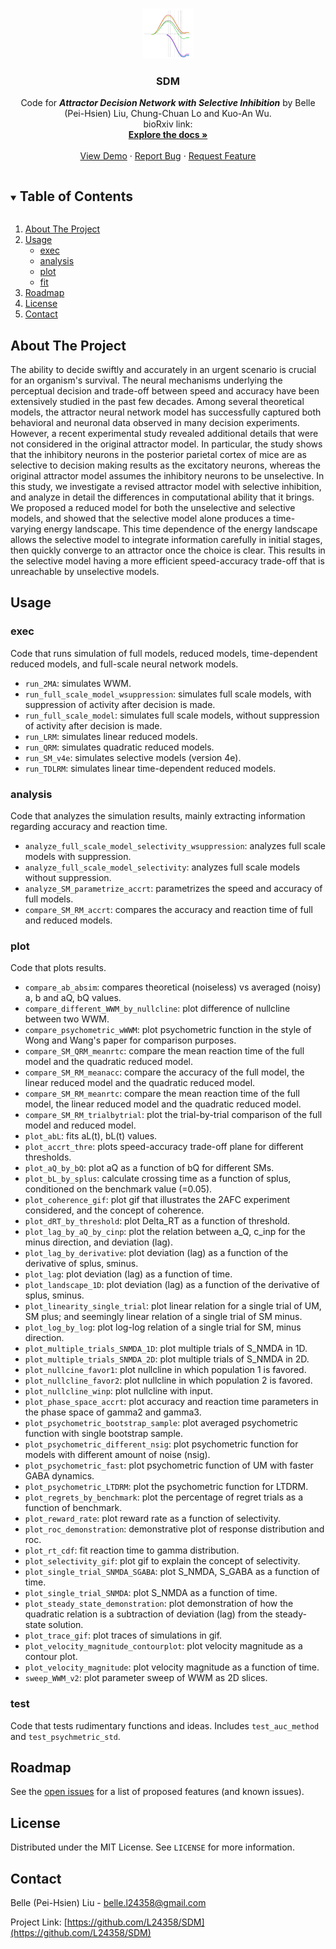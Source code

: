 <!--Source code: https://github.com/othneildrew/Best-README-Template/edit/master/README.md -->

<!-- PROJECT LOGO -->
<br />
<p align="center">
  <a href="https://github.com/L24358/SDM">
    <img src="https://github.com/L24358/SDM/blob/main/graphs/SDM.PNG" alt="Logo" width="80" height="80">
  </a>

  <h3 align="center">SDM</h3>

  <p align="center">
    Code for <strong><em>Attractor Decision Network with Selective Inhibition</em></strong> by Belle (Pei-Hsien) Liu, Chung-Chuan Lo and Kuo-An Wu. <br/> bioRxiv link: 
    <br />
    <a href="https://github.com/L24358/SDM"><strong>Explore the docs »</strong></a>
    <br />
    <br />
    <a href="https://github.com/L24358/SDM">View Demo</a>
    ·
    <a href="https://github.com/L24358/SDM/issues">Report Bug</a>
    ·
    <a href="https://github.com/L24358/SDM/issues">Request Feature</a>
  </p>
</p>



<!-- TABLE OF CONTENTS -->
<details open="open">
  <summary><h2 style="display: inline-block">Table of Contents</h2></summary>
  <ol>
    <li><a href="#about-the-project">About The Project</a></li>
    <li>
      <a href="#usage">Usage</a>
      <ul>
        <li><a href="#exec">exec</a></li>
        <li><a href="#analysis">analysis</a></li>
        <li><a href="#plot">plot</a></li>
        <li><a href="#fit">fit</a></li>
      </ul>
    </li>
    <li><a href="#roadmap">Roadmap</a></li>
    <li><a href="#license">License</a></li>
    <li><a href="#contact">Contact</a></li>
  </ol>
</details>



<!-- ABOUT THE PROJECT -->
## About The Project

The ability to decide swiftly and accurately in an urgent scenario is crucial for an organism's survival. The neural mechanisms underlying the perceptual decision and trade-off between speed and accuracy have been extensively studied in the past few decades. Among several theoretical models, the attractor neural network model has successfully captured both behavioral and neuronal data observed in many decision experiments. However, a recent experimental study revealed additional details that were not considered in the original attractor model. In particular, the study shows that the inhibitory neurons in the posterior parietal cortex of mice are as selective to decision making results as the excitatory neurons, whereas the original attractor model assumes the inhibitory neurons to be unselective. In this study, we investigate a revised attractor model with selective inhibition, and analyze in detail the differences in computational ability that it brings. We proposed a reduced model for both the unselective and selective models, and showed that the selective model alone produces a time-varying energy landscape. This time dependence of the energy landscape allows the selective model to integrate information carefully in initial stages, then quickly converge to an attractor once the choice is clear. This results in the selective model having a more efficient speed-accuracy trade-off that is unreachable by unselective models.

<!-- USAGE EXAMPLES -->
## Usage

### exec

Code that runs simulation of full models, reduced models, time-dependent reduced models, and full-scale neural network models.
- ``run_2MA``: simulates WWM.
- ``run_full_scale_model_wsuppression``: simulates full scale models, with suppression of activity after decision is made.
- ``run_full_scale_model``: simulates full scale models, without suppression of activity after decision is made.
- ``run_LRM``: simulates linear reduced models.
- ``run_QRM``: simulates quadratic reduced models.
- ``run_SM_v4e``: simulates selective models (version 4e).
- ``run_TDLRM``: simulates linear time-dependent reduced models.

### analysis

Code that analyzes the simulation results, mainly extracting information regarding accuracy and reaction time.
- ``analyze_full_scale_model_selectivity_wsuppression``: analyzes full scale models with suppression.
- ``analyze_full_scale_model_selectivity``: analyzes full scale models without suppression.
- ``analyze_SM_parametrize_accrt``: parametrizes the speed and accuracy of full models.
- ``compare_SM_RM_accrt``: compares the accuracy and reaction time of full and reduced models.

### plot

Code that plots results.

- ``compare_ab_absim``: compares theoretical (noiseless) vs averaged (noisy) a, b and aQ, bQ values.
- ``compare_different_WWM_by_nullcline``: plot difference of nullcline between two WWM.
- ``compare_psychometric_wWWM``: plot psychometric function in the style of Wong and Wang's paper for comparison purposes.
- ``compare_SM_QRM_meanrtc``: compare the mean reaction time of the full model and the quadratic reduced model.
- ``compare_SM_RM_meanacc``: compare the accuracy of the full model, the linear reduced model and the quadratic reduced model.
- ``compare_SM_RM_meanrtc``: compare the mean reaction time of the full model, the linear reduced model and the quadratic reduced model.
- ``compare_SM_RM_trialbytrial``: plot the trial-by-trial comparison of the full model and reduced model.
- ``plot_abL``: fits aL(t), bL(t) values.
- ``plot_accrt_thre``: plots speed-accuracy trade-off plane for different thresholds.
- ``plot_aQ_by_bQ``: plot aQ as a function of bQ for different SMs.
- ``plot_bL_by_splus``: calculate crossing time as a function of splus, conditioned on the benchmark value (=0.05).
- ``plot_coherence_gif``: plot gif that illustrates the 2AFC experiment considered, and the concept of coherence.
- ``plot_dRT_by_threshold``: plot Delta_RT as a function of threshold.
- ``plot_lag_by_aQ_by_cinp``: plot the relation between a_Q, c_inp for the minus direction, and deviation (lag).
- ``plot_lag_by_derivative``: plot deviation (lag) as a function of the derivative of splus, sminus.
- ``plot_lag``: plot deviation (lag) as a function of time.
- ``plot_landscape_1D``: plot deviation (lag) as a function of the derivative of splus, sminus.
- ``plot_linearity_single_trial``: plot linear relation for a single trial of UM, SM plus; and seemingly linear relation of a single trial of SM minus.
- ``plot_log_by_log``: plot log-log relation of a single trial for SM, minus direction.
- ``plot_multiple_trials_SNMDA_1D``: plot multiple trials of S_NMDA in 1D.
- ``plot_multiple_trials_SNMDA_2D``: plot multiple trials of S_NMDA in 2D.
- ``plot_nullcine_favor1``: plot nullcline in which population 1 is favored.
- ``plot_nullcline_favor2``: plot nullcline in which population 2 is favored.
- ``plot_nullcline_winp``: plot nullcline with input.
- ``plot_phase_space_accrt``: plot accuracy and reaction time parameters in the phase space of gamma2 and gamma3.
- ``plot_psychometric_bootstrap_sample``: plot averaged psychometric function with single bootstrap sample.
- ``plot_psychometric_different_nsig``: plot psychometric function for models with different amount of noise (nsig).
- ``plot_psychometric_fast``: plot psychometric function of UM with faster GABA dynamics.
- ``plot_psychometric_LTDRM``: plot the psychometric function for LTDRM.
- ``plot_regrets_by_benchmark``: plot the percentage of regret trials as a function of benchmark.
- ``plot_reward_rate``: plot reward rate as a function of selectivity.
- ``plot_roc_demonstration``: demonstrative plot of response distribution and roc.
- ``plot_rt_cdf``: fit reaction time to gamma distribution.
- ``plot_selectivity_gif``: plot gif to explain the concept of selectivity.
- ``plot_single_trial_SNMDA_SGABA``: plot S_NMDA, S_GABA as a function of time.
- ``plot_single_trial_SNMDA``: plot S_NMDA as a function of time.
- ``plot_steady_state_demonstration``: plot demonstration of how the quadratic relation is a subtraction of deviation (lag) from the steady-state solution.
- ``plot_trace_gif``: plot traces of simulations in gif.
- ``plot_velocity_magnitude_contourplot``: plot velocity magnitude as a contour plot.
- ``plot_velocity_magnitude``: plot velocity magnitude as a function of time.
- ``sweep_WWM_v2``: plot parameter sweep of WWM as 2D slices.

### test

Code that tests rudimentary functions and ideas. Includes ``test_auc_method`` and ``test_psychmetric_std``.

<!-- ROADMAP -->
## Roadmap

See the [open issues](https://github.com/L24358/SDM/issues) for a list of proposed features (and known issues).


<!-- LICENSE -->
## License

Distributed under the MIT License. See `LICENSE` for more information.


<!-- CONTACT -->
## Contact

Belle (Pei-Hsien) Liu - belle.l24358@gmail.com

Project Link: [https://github.com/L24358/SDM](https://github.com/L24358/SDM)

